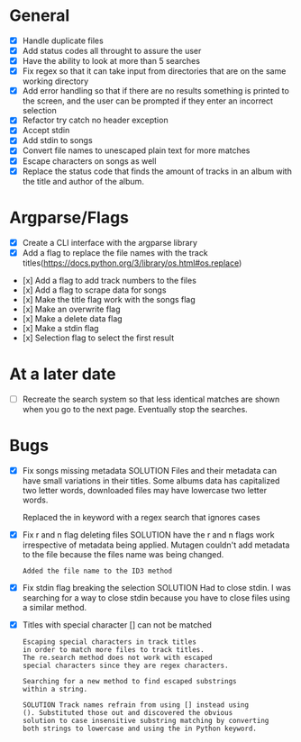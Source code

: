 # General
- [x] Handle duplicate files
- [x] Add status codes all throught to assure the user
- [x] Have the ability to look at more than 5 searches
- [x] Fix regex so that it can take input from directories that are on the same working directory
- [x] Add error handling so that if there are no results something is printed to the screen, and the user can be prompted if they enter an incorrect selection
- [x] Refactor try catch no header exception
- [x] Accept stdin
- [x] Add stdin to songs
- [x] Convert file names to unescaped plain text for more matches
- [x] Escape characters on songs as well
- [x] Replace the status code that finds the amount of tracks in an album with
      the title and author of the album.

# Argparse/Flags
- [x] Create a CLI interface with the argparse library
- [x] Add a flag to replace the file names with the track titles(https://docs.python.org/3/library/os.html#os.replace)
-    [x] Add a flag to add track numbers to the files
-    [x] Add a flag to scrape data for songs
-    [x] Make the title flag work with the songs flag
-    [x] Make an overwrite flag
-    [x] Make a delete data flag
-    [x] Make a stdin flag
-    [x] Selection flag to select the first result
# At a later date
- [ ] Recreate the search system so that less identical matches are shown
      when you go to the next page. Eventually stop the searches.
# Bugs
- [x] Fix songs missing metadata
     SOLUTION Files and their metadata  can have small
     variations in their titles. Some albums data has capitalized
     two letter words, downloaded files may have lowercase two
     letter words.

     Replaced the in keyword with a regex search that ignores cases

- [x] Fix r and n flag deleting files
      SOLUTION have the r and n flags work irrespective of metadata
      being applied. Mutagen couldn't add metadata to the file because
      the files name was being changed.

      Added the file name to the ID3 method

- [x] Fix stdin flag breaking the selection
      SOLUTION Had to close stdin. I was searching
      for a way to close stdin because you have to
      close files using a similar method.

- [x] Titles with special character [] can not be matched

      Escaping special characters in track titles
      in order to match more files to track titles.
      The re.search method does not work with escaped
      special characters since they are regex characters.

      Searching for a new method to find escaped substrings
      within a string.

      SOLUTION Track names refrain from using [] instead using
      (). Substituted those out and discovered the obvious
      solution to case insensitive substring matching by converting
      both strings to lowercase and using the in Python keyword.
